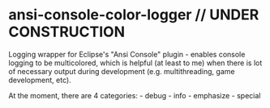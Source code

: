 # ansi-console-color-logger // UNDER CONSTRUCTION
Logging wrapper for Eclipse's "Ansi Console" plugin - enables console logging to be multicolored, which is helpful (at least to me) when there is lot of necessary output during development (e.g. multithreading, game development, etc).

At the moment, there are 4 categories:
    - debug
    - info
    - emphasize
    - special
